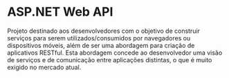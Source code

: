 # ASP.NET Web API

Projeto destinado aos desenvolvedores com o objetivo de construir serviços para serem utilizados/consumidos por navegadores ou dispositivos móveis, além de ser uma abordagem para criação de aplicativos RESTful. Esta abordagem concede ao desenvolvedor uma visão de serviços e de comunicação entre aplicações distintas, o que é muito exigido no mercado atual.
